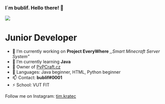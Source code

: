 ### I´m bublif. Hello there! 👋

[<img src="https://i.imgur.com/jhPPOMl.png">](www.pvpcraft.cz)

# Junior Developer
- 🔭 I’m currently working on **Project EveryWhere** *,,Smart Minecraft Server System"*
- 🌱 I’m currently learning **Java**
- 👯 Owner of [PvPCraft.cz](https://pvpcraft.cz/)
- 💬 Languages: Java beginner, HTML, Python beginner
- 📫 Contact: **bublif#0001**
- ⚡ School: VUT FIT 

Follow me on Instagram: [tim.kratec](https://www.instagram.com/tim.kratec)

